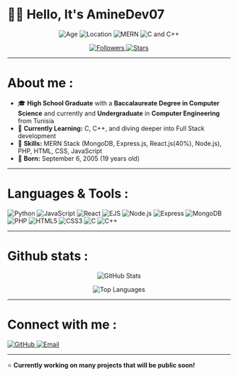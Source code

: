 <h1>👋🏻 Hello, It's AmineDev07</h1>

<p align="center">
  <img src="https://img.shields.io/badge/Age-19-blue" alt="Age" />
  <img src="https://img.shields.io/badge/Location-Tunisia-ff69b4" alt="Location" />
  <img src="https://img.shields.io/badge/MERN%20Stack-Developer-brightgreen" alt="MERN" />
  <img src="https://img.shields.io/badge/Learning-C%20%26%20C++-orange" alt="C and C++" />
</p>

<p align="center">
  <a href="https://github.com/AmineDev07?tab=followers">
    <img src="https://img.shields.io/github/followers/AmineDev07?label=Followers" alt="Followers" />
  </a>
  <a href="https://github.com/AmineDev07?tab=repositories">
    <img src="https://img.shields.io/github/stars/AmineDev07?label=Stars" alt="Stars" />
  </a>
</p>

---

<h1>About me : </h1>

- 🎓 **High School Graduate** with a **Baccalaureate Degree in Computer Science** and currently and **Undergraduate** in **Computer Engineering** from Tunisia  
- 🌱 **Currently Learning:** C, C++, and diving deeper into Full Stack development  
- 💼 **Skills:** MERN Stack (MongoDB, Express.js, React.js(40%), Node.js), PHP, HTML, CSS, JavaScript  
- 🎂 **Born:** September 6, 2005 (19 years old)

---

<h1>Languages & Tools : </h1>
<p align="left">
  <img src="https://img.shields.io/badge/Python-3776AB?style=for-the-badge&logo=python&logoColor=black" alt="Python" />
  <img src="https://img.shields.io/badge/JavaScript-F7DF1E?style=for-the-badge&logo=javascript&logoColor=black" alt="JavaScript" />
  <img src="https://img.shields.io/badge/React-20232A?style=for-the-badge&logo=react&logoColor=61DAFB" alt="React" />
   <img src="https://img.shields.io/badge/EJS-grey?style=for-the-badge&logo=ejs" alt="EJS" />
  <img src="https://img.shields.io/badge/Node.js-339933?style=for-the-badge&logo=node.js&logoColor=white" alt="Node.js" />
  <img src="https://img.shields.io/badge/Express.js-000000?style=for-the-badge&logo=express&logoColor=white" alt="Express" />
  <img src="https://img.shields.io/badge/MongoDB-47A248?style=for-the-badge&logo=mongodb&logoColor=white" alt="MongoDB" />
  <img src="https://img.shields.io/badge/PHP-777BB4?style=for-the-badge&logo=php&logoColor=white" alt="PHP" />
  <img src="https://img.shields.io/badge/HTML5-E34F26?style=for-the-badge&logo=html5&logoColor=white" alt="HTML5" />
  <img src="https://img.shields.io/badge/CSS3-1572B6?style=for-the-badge&logo=css3&logoColor=white" alt="CSS3" />
  <img src="https://img.shields.io/badge/C-00599C?style=for-the-badge&logo=c&logoColor=white" alt="C" />
  <img src="https://img.shields.io/badge/C++-00599C?style=for-the-badge&logo=c%2B%2B&logoColor=white" alt="C++" />
</p>

---

<h1>Github stats : </h1>  
<p align="center">
  <img src="https://github-readme-stats.vercel.app/api?username=AmineDev07&show_icons=true&theme=radical" alt="GitHub Stats" />
</p>

<p align="center">
  <img src="https://github-readme-stats.vercel.app/api/top-langs/?username=AmineDev07&layout=compact&theme=radical" alt="Top Languages" />
</p>

---

<h1>Connect with me : </h1>  
<p align="left">
  <a href="https://github.com/AmineDev07" target="_blank">
    <img src="https://img.shields.io/badge/GitHub-181717?style=for-the-badge&logo=github&logoColor=white" alt="GitHub" />
  </a>
  <a href="mailto:aminekbairi103@gmail.com" target="_blank">
    <img src="https://img.shields.io/badge/Email-D14836?style=for-the-badge&logo=gmail&logoColor=white" alt="Email" />
  </a>
</p>

---

⭐️ **Currently working on many projects that will be public soon!**  
